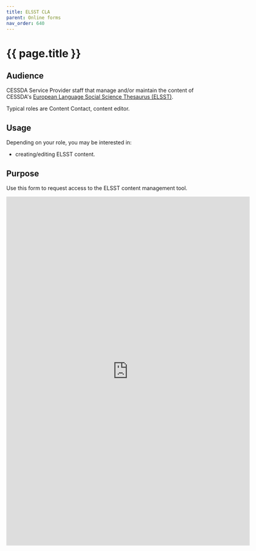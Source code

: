 ```yaml
---
title: ELSST CLA
parent: Online forms
nav_order: 640
---
```


# {{ page.title }}

## Audience

CESSDA Service Provider staff that manage and/or maintain the content of CESSDA's
[European Language Social Science Thesaurus (ELSST)](https://thesauri.cessda.eu/elsst/en/).

Typical roles are Content Contact, content editor.

## Usage

Depending on your role, you may be interested in:

* creating/editing ELSST content.

## Purpose

Use this form to request access to the ELSST content management tool.

<iframe src="https://docs.google.com/forms/d/e/1FAIpQLSd5mnyStRykIcpiZn7hZCtfakpUclKMijSoUHSOIUYHpofiXw/viewform?embedded=true" width="640" height="917" frameborder="0" marginheight="0" marginwidth="0">Loading…</iframe>
